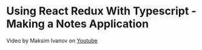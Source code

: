 # Using React Redux With Typescript - Making a Notes Application

Video by Maksim Ivanov on [Youtube](https://www.youtube.com/watch?v=WpvIihorarA)
